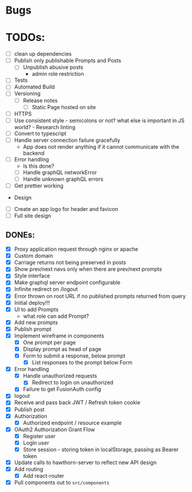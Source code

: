 # Bugs

# TODOs:
- [ ] clean up dependencies
- [ ] Publish only publishable Prompts and Posts
  - [ ] Unpublish abusive posts
    - admin role restriction
- [ ] Tests
- [ ] Automated Build
- [ ] Versioning
  - [ ] Release notes
    - [ ] Static Page hosted on site
- [ ] HTTPS
- [ ] Use consistent style - semicolons or not? what else is important in JS world? - Research linting
- [ ] Convert to typescript
- [ ] Handle server connection failure gracefully
  - App does not render anything if it cannot communicate with the backend
- [ ] Error handling
  - Is this done?
  - [ ] Handle graphQL networkError
  - [ ] Handle unknown graphQL errors
- [ ] Get prettier working

- Design
- [ ] Create an app logo for header and favicon
- [ ] Full site design

## DONEs:
- [x] Proxy application request through nginx or apache
- [x] Custom domain
- [x] Carriage returns not being preserved in posts
- [x] Show prev/next navs only when there are prev/next prompts
- [x] Style interface
- [x] Make graphql server endpoint configurable
- [x] Infinite redirect on /logout
- [x] Error thrown on root URL if no published prompts returned from query
- [x] Initial deploy!!!
- [x] UI to add Prompts
  - what role can add Prompt?
- [x] Add new prompts
- [x] Publish prompt
- [x] Implement wireframe in components
  - [x] One prompt per page
  - [x] Display prompt as head of page
  - [x] Form to submit a response, below prompt
    - [x] List responses to the prompt below Form
- [x] Error handling
  - [x] Handle unauthorized requests
    - [x] Redirect to login on unauthorized
  - [x] Failure to get FusionAuth config
- [x] logout
- [x] Receive and pass back JWT / Refresh token cookie
- [x] Publish post
- [x] Authorization
  - [x] Authorized endpoint / resource example
- [x] OAuth2 Authorization Grant Flow
  - [x] Register user
  - [x] Login user
  - [x] Store session - storing token in localStorage, passing as Bearer token
- [x] Update calls to hawthorn-server to reflect new API design
- [x] Add routing
  - [x] Add react-router  
- [x] Pull components out to `src/components`
